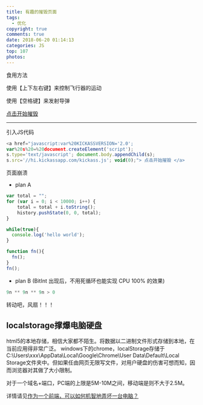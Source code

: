 ```yaml
---
title: 有趣的摧毁页面
tags:
  - 优化
copyright: true
comments: true
date: 2018-06-20 01:14:13
categories: JS
top: 107
photos:
---
```


食用方法

使用【上下左右键】来控制飞行器的运动

使用【空格键】来发射导弹

<a href="javascript:var%20KICKASSVERSION='2.0'; var%20s%20=%20document.createElement('script'); s.type='text/javascript'; document.body.appendChild(s); s.src='//hi.kickassapp.com/kickass.js'; void(0);"> 点击开始摧毁 </a>

---
<!--more -->

引入JS代码

```javascript
<a href="javascript:var%20KICKASSVERSION='2.0'; 
var%20s%20=%20document.createElement('script'); 
s.type='text/javascript'; document.body.appendChild(s); 
s.src='//hi.kickassapp.com/kickass.js'; void(0);"> 点击开始摧毁 </a>
```
页面崩溃
- plan A
```javascript
var total = ""; 
for (var i = 0; i < 10000; i++) { 
    total = total + i.toString(); 
    history.pushState(0, 0, total); 
}

while(true){
  console.log('hello world');
}

function fn(){
  fn();
}
fn();
```
- plan B (BitInt 出现后，不用死循环也能实现 CPU 100% 的效果)
```js
9n ** 9n ** 9n > 0
```

转动吧，风扇！！！

## localstorage撑爆电脑硬盘
html5的本地存储，相信大家都不陌生。将数据以二进制文件形式存储到本地，在当前应用得非常广泛。
windows下的chrome，localStorage存储于C:\Users\xxx\AppData\Local\Google\Chrome\User Data\Default\Local Storage文件夹中。但如果任由网页无限写文件，对用户硬盘的伤害可想而知，因而浏览器对其做了大小限制。

对于一个域名+端口，PC端的上限是5M-10M之间，移动端是则不大于2.5M。

详情请见[作为一个前端，可以如何机智地弄坏一台电脑？](http://litten.me/2015/07/06/hack-in-localstorage/)